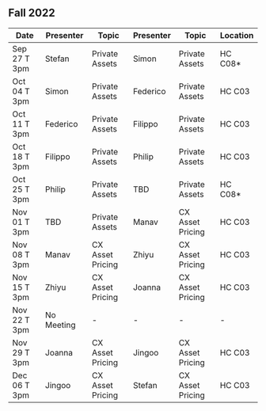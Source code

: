 ## Fall 2022

| Date             | Presenter    | Topic            | Presenter         | Topic                   | Location |
|------------------|------------- |------------------| ------------------|-------------------------| ---------|
| Sep 27 T 3pm     | Stefan       | Private Assets   | Simon             | Private Assets          | HC C08*  |
| Oct 04 T 3pm     | Simon        | Private Assets   | Federico          | Private Assets          | HC C03   |
| Oct 11 T 3pm     | Federico     | Private Assets   | Filippo           | Private Assets          | HC C03   |
| Oct 18 T 3pm     | Filippo      | Private Assets   | Philip            | Private Assets          | HC C03   |
| Oct 25 T 3pm     | Philip       | Private Assets   | TBD               | Private Assets          | HC C08*  |
| Nov 01 T 3pm     | TBD          | Private Assets   | Manav             | CX Asset Pricing        | HC C03   |
| Nov 08 T 3pm     | Manav        | CX Asset Pricing | Zhiyu             | CX Asset Pricing        | HC C03   |
| Nov 15 T 3pm     | Zhiyu        | CX Asset Pricing | Joanna            | CX Asset Pricing        | HC C03   |
| Nov 22 T 3pm     | No Meeting   | -                | -                 | -                       | -        |
| Nov 29 T 3pm     | Joanna       | CX Asset Pricing | Jingoo            | CX Asset Pricing        | HC C03   |
| Dec 06 T 3pm     | Jingoo       | CX Asset Pricing | Stefan            | CX Asset Pricing        | HC C03   |

